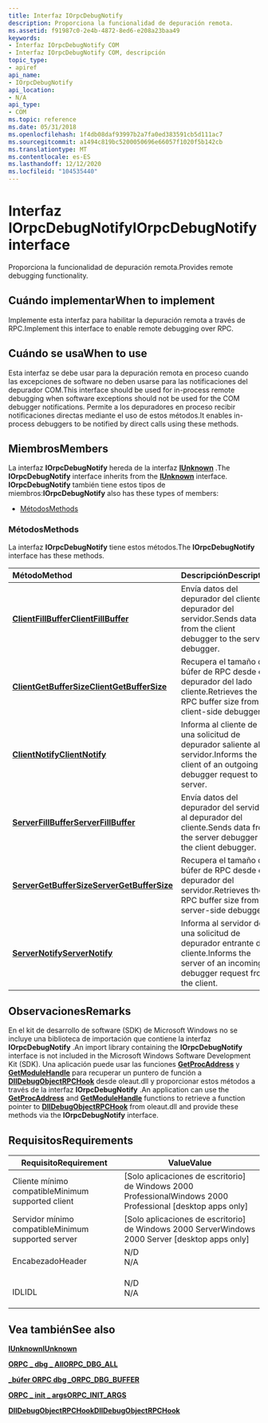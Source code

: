 ```yaml
---
title: Interfaz IOrpcDebugNotify
description: Proporciona la funcionalidad de depuración remota.
ms.assetid: f91987c0-2e4b-4872-8ed6-e208a23baa49
keywords:
- Interfaz IOrpcDebugNotify COM
- Interfaz IOrpcDebugNotify COM, descripción
topic_type:
- apiref
api_name:
- IOrpcDebugNotify
api_location:
- N/A
api_type:
- COM
ms.topic: reference
ms.date: 05/31/2018
ms.openlocfilehash: 1f4db08daf93997b2a7fa0ed383591cb5d111ac7
ms.sourcegitcommit: a1494c819bc5200050696e66057f1020f5b142cb
ms.translationtype: MT
ms.contentlocale: es-ES
ms.lasthandoff: 12/12/2020
ms.locfileid: "104535440"
---
```

# <a name="iorpcdebugnotify-interface"></a><span data-ttu-id="a9b4e-105">Interfaz IOrpcDebugNotify</span><span class="sxs-lookup"><span data-stu-id="a9b4e-105">IOrpcDebugNotify interface</span></span>

<span data-ttu-id="a9b4e-106">Proporciona la funcionalidad de depuración remota.</span><span class="sxs-lookup"><span data-stu-id="a9b4e-106">Provides remote debugging functionality.</span></span>

## <a name="when-to-implement"></a><span data-ttu-id="a9b4e-107">Cuándo implementar</span><span class="sxs-lookup"><span data-stu-id="a9b4e-107">When to implement</span></span>

<span data-ttu-id="a9b4e-108">Implemente esta interfaz para habilitar la depuración remota a través de RPC.</span><span class="sxs-lookup"><span data-stu-id="a9b4e-108">Implement this interface to enable remote debugging over RPC.</span></span>

## <a name="when-to-use"></a><span data-ttu-id="a9b4e-109">Cuándo se usa</span><span class="sxs-lookup"><span data-stu-id="a9b4e-109">When to use</span></span>

<span data-ttu-id="a9b4e-110">Esta interfaz se debe usar para la depuración remota en proceso cuando las excepciones de software no deben usarse para las notificaciones del depurador COM.</span><span class="sxs-lookup"><span data-stu-id="a9b4e-110">This interface should be used for in-process remote debugging when software exceptions should not be used for the COM debugger notifications.</span></span> <span data-ttu-id="a9b4e-111">Permite a los depuradores en proceso recibir notificaciones directas mediante el uso de estos métodos.</span><span class="sxs-lookup"><span data-stu-id="a9b4e-111">It enables in-process debuggers to be notified by direct calls using these methods.</span></span>

## <a name="members"></a><span data-ttu-id="a9b4e-112">Miembros</span><span class="sxs-lookup"><span data-stu-id="a9b4e-112">Members</span></span>

<span data-ttu-id="a9b4e-113">La interfaz **IOrpcDebugNotify** hereda de la interfaz [**IUnknown**](/windows/desktop/api/Unknwn/nn-unknwn-iunknown) .</span><span class="sxs-lookup"><span data-stu-id="a9b4e-113">The **IOrpcDebugNotify** interface inherits from the [**IUnknown**](/windows/desktop/api/Unknwn/nn-unknwn-iunknown) interface.</span></span> <span data-ttu-id="a9b4e-114">**IOrpcDebugNotify** también tiene estos tipos de miembros:</span><span class="sxs-lookup"><span data-stu-id="a9b4e-114">**IOrpcDebugNotify** also has these types of members:</span></span>

-   [<span data-ttu-id="a9b4e-115">Métodos</span><span class="sxs-lookup"><span data-stu-id="a9b4e-115">Methods</span></span>](#methods)

### <a name="methods"></a><span data-ttu-id="a9b4e-116">Métodos</span><span class="sxs-lookup"><span data-stu-id="a9b4e-116">Methods</span></span>

<span data-ttu-id="a9b4e-117">La interfaz **IOrpcDebugNotify** tiene estos métodos.</span><span class="sxs-lookup"><span data-stu-id="a9b4e-117">The **IOrpcDebugNotify** interface has these methods.</span></span>



| <span data-ttu-id="a9b4e-118">Método</span><span class="sxs-lookup"><span data-stu-id="a9b4e-118">Method</span></span>                                                              | <span data-ttu-id="a9b4e-119">Descripción</span><span class="sxs-lookup"><span data-stu-id="a9b4e-119">Description</span></span>                                                                    |
|:--------------------------------------------------------------------|:-------------------------------------------------------------------------------|
| [<span data-ttu-id="a9b4e-120">**ClientFillBuffer**</span><span class="sxs-lookup"><span data-stu-id="a9b4e-120">**ClientFillBuffer**</span></span>](iorpcdebugnotify-clientfillbuffer.md)       | <span data-ttu-id="a9b4e-121">Envía datos del depurador del cliente al depurador del servidor.</span><span class="sxs-lookup"><span data-stu-id="a9b4e-121">Sends data from the client debugger to the server debugger.</span></span><br/>         |
| [<span data-ttu-id="a9b4e-122">**ClientGetBufferSize**</span><span class="sxs-lookup"><span data-stu-id="a9b4e-122">**ClientGetBufferSize**</span></span>](iorpcdebugnotify-clientgetbuffersize.md) | <span data-ttu-id="a9b4e-123">Recupera el tamaño del búfer de RPC desde el depurador del lado cliente.</span><span class="sxs-lookup"><span data-stu-id="a9b4e-123">Retrieves the RPC buffer size from the client-side debugger.</span></span><br/>        |
| [<span data-ttu-id="a9b4e-124">**ClientNotify**</span><span class="sxs-lookup"><span data-stu-id="a9b4e-124">**ClientNotify**</span></span>](iorpcdebugnotify-clientnotify.md)               | <span data-ttu-id="a9b4e-125">Informa al cliente de una solicitud de depurador saliente al servidor.</span><span class="sxs-lookup"><span data-stu-id="a9b4e-125">Informs the client of an outgoing debugger request to the server.</span></span><br/>   |
| [<span data-ttu-id="a9b4e-126">**ServerFillBuffer**</span><span class="sxs-lookup"><span data-stu-id="a9b4e-126">**ServerFillBuffer**</span></span>](iorpcdebugnotify-serverfillbuffer.md)       | <span data-ttu-id="a9b4e-127">Envía datos del depurador del servidor al depurador del cliente.</span><span class="sxs-lookup"><span data-stu-id="a9b4e-127">Sends data from the server debugger to the client debugger.</span></span><br/>         |
| [<span data-ttu-id="a9b4e-128">**ServerGetBufferSize**</span><span class="sxs-lookup"><span data-stu-id="a9b4e-128">**ServerGetBufferSize**</span></span>](iorpcdebugnotify-servergetbuffersize.md) | <span data-ttu-id="a9b4e-129">Recupera el tamaño del búfer de RPC desde el depurador del servidor.</span><span class="sxs-lookup"><span data-stu-id="a9b4e-129">Retrieves the RPC buffer size from the server-side debugger.</span></span><br/>        |
| [<span data-ttu-id="a9b4e-130">**ServerNotify**</span><span class="sxs-lookup"><span data-stu-id="a9b4e-130">**ServerNotify**</span></span>](iorpcdebugnotify-servernotify.md)               | <span data-ttu-id="a9b4e-131">Informa al servidor de una solicitud de depurador entrante del cliente.</span><span class="sxs-lookup"><span data-stu-id="a9b4e-131">Informs the server of an incoming debugger request from the client.</span></span><br/> |



 

## <a name="remarks"></a><span data-ttu-id="a9b4e-132">Observaciones</span><span class="sxs-lookup"><span data-stu-id="a9b4e-132">Remarks</span></span>

<span data-ttu-id="a9b4e-133">En el kit de desarrollo de software (SDK) de Microsoft Windows no se incluye una biblioteca de importación que contiene la interfaz **IOrpcDebugNotify** .</span><span class="sxs-lookup"><span data-stu-id="a9b4e-133">An import library containing the **IOrpcDebugNotify** interface is not included in the Microsoft Windows Software Development Kit (SDK).</span></span> <span data-ttu-id="a9b4e-134">Una aplicación puede usar las funciones [**GetProcAddress**](/windows/desktop/api/libloaderapi/nf-libloaderapi-getprocaddress) y [**GetModuleHandle**](/windows/desktop/api/libloaderapi/nf-libloaderapi-getmodulehandlea) para recuperar un puntero de función a [**DllDebugObjectRPCHook**](dlldebugobjectrpchook.md) desde oleaut.dll y proporcionar estos métodos a través de la interfaz **IOrpcDebugNotify** .</span><span class="sxs-lookup"><span data-stu-id="a9b4e-134">An application can use the [**GetProcAddress**](/windows/desktop/api/libloaderapi/nf-libloaderapi-getprocaddress) and [**GetModuleHandle**](/windows/desktop/api/libloaderapi/nf-libloaderapi-getmodulehandlea) functions to retrieve a function pointer to [**DllDebugObjectRPCHook**](dlldebugobjectrpchook.md) from oleaut.dll and provide these methods via the **IOrpcDebugNotify** interface.</span></span>

## <a name="requirements"></a><span data-ttu-id="a9b4e-135">Requisitos</span><span class="sxs-lookup"><span data-stu-id="a9b4e-135">Requirements</span></span>



| <span data-ttu-id="a9b4e-136">Requisito</span><span class="sxs-lookup"><span data-stu-id="a9b4e-136">Requirement</span></span> | <span data-ttu-id="a9b4e-137">Value</span><span class="sxs-lookup"><span data-stu-id="a9b4e-137">Value</span></span> |
|-------------------------------------|--------------------------------------------------------------------------------|
| <span data-ttu-id="a9b4e-138">Cliente mínimo compatible</span><span class="sxs-lookup"><span data-stu-id="a9b4e-138">Minimum supported client</span></span><br/> | <span data-ttu-id="a9b4e-139">\[Solo aplicaciones de escritorio\] de Windows 2000 Professional</span><span class="sxs-lookup"><span data-stu-id="a9b4e-139">Windows 2000 Professional \[desktop apps only\]</span></span><br/>                     |
| <span data-ttu-id="a9b4e-140">Servidor mínimo compatible</span><span class="sxs-lookup"><span data-stu-id="a9b4e-140">Minimum supported server</span></span><br/> | <span data-ttu-id="a9b4e-141">\[Solo aplicaciones de escritorio\] de Windows 2000 Server</span><span class="sxs-lookup"><span data-stu-id="a9b4e-141">Windows 2000 Server \[desktop apps only\]</span></span><br/>                           |
| <span data-ttu-id="a9b4e-142">Encabezado</span><span class="sxs-lookup"><span data-stu-id="a9b4e-142">Header</span></span><br/>                   | <dl> <span data-ttu-id="a9b4e-143"><dt>N/D</dt></span><span class="sxs-lookup"><span data-stu-id="a9b4e-143"><dt>N/A</dt></span></span> </dl> |
| <span data-ttu-id="a9b4e-144">IDL</span><span class="sxs-lookup"><span data-stu-id="a9b4e-144">IDL</span></span><br/>                      | <dl> <span data-ttu-id="a9b4e-145"><dt>N/D</dt></span><span class="sxs-lookup"><span data-stu-id="a9b4e-145"><dt>N/A</dt></span></span> </dl> |



## <a name="see-also"></a><span data-ttu-id="a9b4e-146">Vea también</span><span class="sxs-lookup"><span data-stu-id="a9b4e-146">See also</span></span>

<dl> <dt>

[<span data-ttu-id="a9b4e-147">**IUnknown**</span><span class="sxs-lookup"><span data-stu-id="a9b4e-147">**IUnknown**</span></span>](/windows/desktop/api/Unknwn/nn-unknwn-iunknown)
</dt> <dt>

[<span data-ttu-id="a9b4e-148">**ORPC \_ dbg \_ All**</span><span class="sxs-lookup"><span data-stu-id="a9b4e-148">**ORPC\_DBG\_ALL**</span></span>](orpc-dbg-all.md)
</dt> <dt>

[<span data-ttu-id="a9b4e-149">**\_búfer ORPC dbg \_**</span><span class="sxs-lookup"><span data-stu-id="a9b4e-149">**ORPC\_DBG\_BUFFER**</span></span>](orpc-dbg-buffer.md)
</dt> <dt>

[<span data-ttu-id="a9b4e-150">**ORPC \_ init \_ args**</span><span class="sxs-lookup"><span data-stu-id="a9b4e-150">**ORPC\_INIT\_ARGS**</span></span>](orpc-init-args.md)
</dt> <dt>

[<span data-ttu-id="a9b4e-151">**DllDebugObjectRPCHook**</span><span class="sxs-lookup"><span data-stu-id="a9b4e-151">**DllDebugObjectRPCHook**</span></span>](dlldebugobjectrpchook.md)
</dt> </dl>

 


